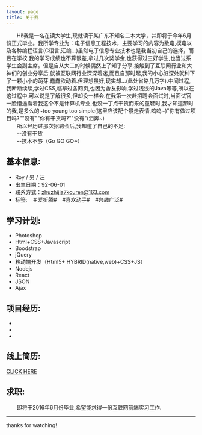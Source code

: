 ```yaml
---
layout: page
title: 关于我
---
```


<p class="message">
  　　Hi!我是一名在读大学生,现就读于某广东不知名二本大学，并即将于今年6月份正式毕业。我所学专业为：电子信息工程技术，主要学习的内容为数电,模电以及各种编程语言(C语言,汇编...)虽然电子信息专业技术也是我当初自己的选择，而且在学校,我的学习成绩也不算很差,拿过几次奖学金,也获得过三好学生,也当过系学生会副主席。但是自从大二的时候偶然上了知乎分享,接触到了互联网行业和大神们的创业分享后,就被互联网行业深深着迷,而且自那时起,我的小心脏深处就种下了一颗小小的萌芽,蠢蠢欲动着.但理想虽好,现实却...(此处省略几万字).中间过程,我断断续续,学过CSS,临摹过各网页,也因为舍友影响,学过浅浅的Java等等,所以在这过程中,可以说是了解很多,但却没一样会.在我第一次赴招聘会面试时,当面试官一脸懵逼看着我这个不是计算机专业,也没一丁点干货而来的童鞋时,我才知道那时的我,是多么的~too young too simple(这里应该配个暴走表情,呜呜~)"你有做过项目吗?""没有""你有干货吗?""没有"(泪奔~)<br/>　　所以经历过那次招聘会后,我知道了自己的不足:
<br/>　　--没有干货
<br/>　　--技术不够（Go GO GO~）
</p>

## 基本信息:

* Roy / 男 / 汪 
* 出生日期：92-06-01
* 联系方式：zhuzhijia7kouren@163.com
* 标签:　＃爱折腾#　#喜欢动手#　#兴趣广泛#

## 学习计划:

* Photoshop
* Html+CSS+Javascript
* Boodstrap
* jQuery
* 移动端开发（Html5+ HYBRID(native,web)+CSS+JS）
* Nodejs
* React
* JSON
* Ajax

## 项目经历:
* 
* 
* 

## 线上简历:

[CLICK HERE](https://github.com/royluck/markdown_images/blob/master/MyResume.jpg)

## 求职:

　　即将于2016年6月份毕业,希望能求得一份互联网前端实习工作.

---

thanks for watching!
